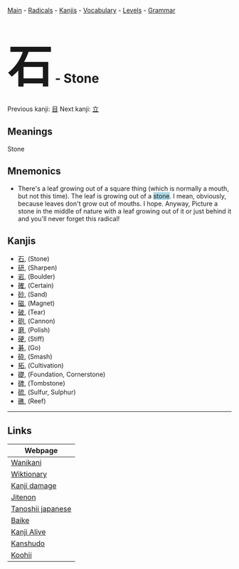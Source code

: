 <style> bigfont {font-size: 100px}</style>
[Main](../README.md) -
[Radicals](../radicals.md) -
[Kanjis](../kanjis.md) -
[Vocabulary](../vocabulary.md) -
[Levels](../levels.md) -
[Grammar](../grammar.md)
# <bigfont> 石</bigfont> - Stone 

Previous kanji: [目](目.md) Next kanji: [立](立.md) 

## Meanings
 Stone
## Mnemonics
 * There's a leaf growing out of a square thing (which is normally a mouth, but not this time). The leaf is growing out of a <span style="background-color:#ADD8E6"> stone</span>. I mean, obviously, because leaves don't grow out of mouths. I hope. Anyway, Picture a stone in the middle of nature with a leaf growing out of it or just behind it and you'll never forget this radical!


## Kanjis
 * [石](../kanjis/石.md), (Stone)
* [研](../kanjis/研.md), (Sharpen)
* [岩](../kanjis/岩.md), (Boulder)
* [確](../kanjis/確.md), (Certain)
* [砂](../kanjis/砂.md), (Sand)
* [磁](../kanjis/磁.md), (Magnet)
* [破](../kanjis/破.md), (Tear)
* [砲](../kanjis/砲.md), (Cannon)
* [磨](../kanjis/磨.md), (Polish)
* [硬](../kanjis/硬.md), (Stiff)
* [碁](../kanjis/碁.md), (Go)
* [砕](../kanjis/砕.md), (Smash)
* [拓](../kanjis/拓.md), (Cultivation)
* [礎](../kanjis/礎.md), (Foundation, Cornerstone)
* [碑](../kanjis/碑.md), (Tombstone)
* [硫](../kanjis/硫.md), (Sulfur, Sulphur)
* [礁](../kanjis/礁.md), (Reef)



---

## Links 

| Webpage |
| --- |
| [Wanikani          ](https://www.wanikani.com/kanji/石) |
| [Wiktionary        ](https://en.wiktionary.org/wiki/石) |
| [Kanji damage      ](http://www.kanjidamage.com/kanji/search?utf8=✓&q=石) |
| [Jitenon           ](https://jitenon.com/kanji/石) |
| [Tanoshii japanese ](https://www.tanoshiijapanese.com/dictionary/kanji.cfm?k=石) |
| [Baike             ](https://baike.baidu.com/item/石) |
| [Kanji Alive       ](https://app.kanjialive.com/石) |
| [Kanshudo          ](https://www.kanshudo.com/searchmn?q=石) |
| [Koohii            ](https://kanji.koohii.com/study/kanji/石) |

